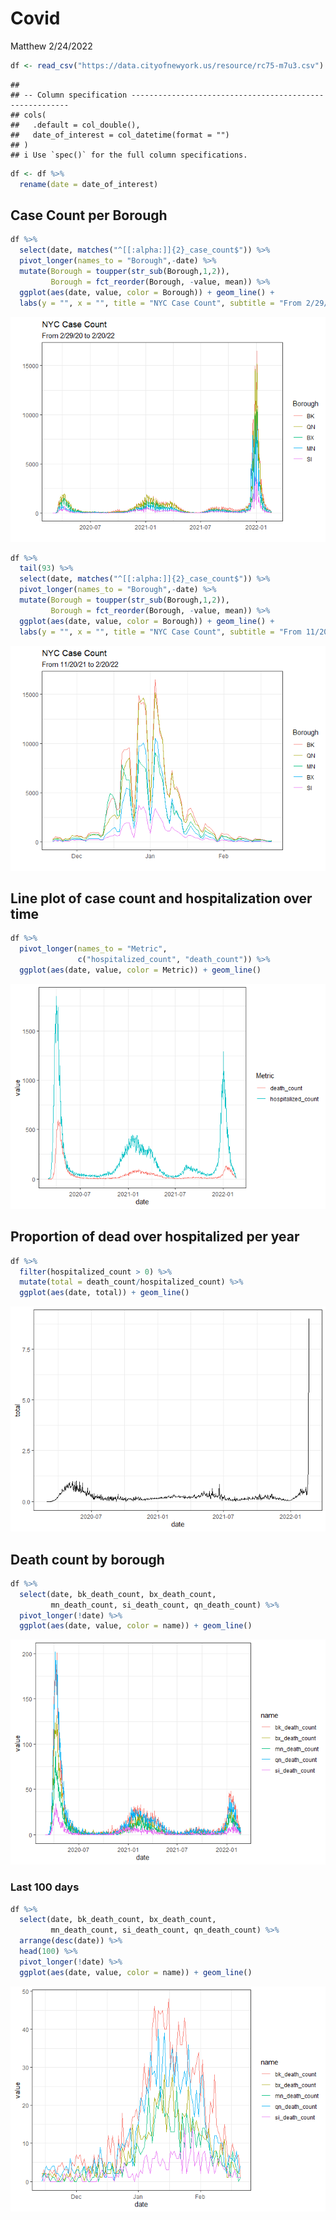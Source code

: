 Covid
================
Matthew
2/24/2022

``` r
df <- read_csv("https://data.cityofnewyork.us/resource/rc75-m7u3.csv")
```

    ## 
    ## -- Column specification --------------------------------------------------------
    ## cols(
    ##   .default = col_double(),
    ##   date_of_interest = col_datetime(format = "")
    ## )
    ## i Use `spec()` for the full column specifications.

``` r
df <- df %>%
  rename(date = date_of_interest)
```

## Case Count per Borough

``` r
df %>%
  select(date, matches("^[[:alpha:]]{2}_case_count$")) %>%
  pivot_longer(names_to = "Borough",-date) %>%
  mutate(Borough = toupper(str_sub(Borough,1,2)),
         Borough = fct_reorder(Borough, -value, mean)) %>%
  ggplot(aes(date, value, color = Borough)) + geom_line() +
  labs(y = "", x = "", title = "NYC Case Count", subtitle = "From 2/29/20 to 2/20/22")
```

![](Covid_files/figure-gfm/unnamed-chunk-2-1.png)<!-- -->

``` r
df %>%
  tail(93) %>% 
  select(date, matches("^[[:alpha:]]{2}_case_count$")) %>%
  pivot_longer(names_to = "Borough",-date) %>%
  mutate(Borough = toupper(str_sub(Borough,1,2)),
         Borough = fct_reorder(Borough, -value, mean)) %>%
  ggplot(aes(date, value, color = Borough)) + geom_line() +
  labs(y = "", x = "", title = "NYC Case Count", subtitle = "From 11/20/21 to 2/20/22")
```

![](Covid_files/figure-gfm/unnamed-chunk-2-2.png)<!-- -->

## Line plot of case count and hospitalization over time

``` r
df %>%
  pivot_longer(names_to = "Metric", 
               c("hospitalized_count", "death_count")) %>%
  ggplot(aes(date, value, color = Metric)) + geom_line()
```

![](Covid_files/figure-gfm/unnamed-chunk-3-1.png)<!-- -->

## Proportion of dead over hospitalized per year

``` r
df %>%
  filter(hospitalized_count > 0) %>%
  mutate(total = death_count/hospitalized_count) %>%
  ggplot(aes(date, total)) + geom_line()
```

![](Covid_files/figure-gfm/unnamed-chunk-4-1.png)<!-- -->

## Death count by borough

``` r
df %>%
  select(date, bk_death_count, bx_death_count,
         mn_death_count, si_death_count, qn_death_count) %>%
  pivot_longer(!date) %>%
  ggplot(aes(date, value, color = name)) + geom_line()
```

![](Covid_files/figure-gfm/unnamed-chunk-5-1.png)<!-- -->

### Last 100 days

``` r
df %>%
  select(date, bk_death_count, bx_death_count,
         mn_death_count, si_death_count, qn_death_count) %>%
  arrange(desc(date)) %>%
  head(100) %>%
  pivot_longer(!date) %>%
  ggplot(aes(date, value, color = name)) + geom_line()
```

![](Covid_files/figure-gfm/unnamed-chunk-6-1.png)<!-- -->

